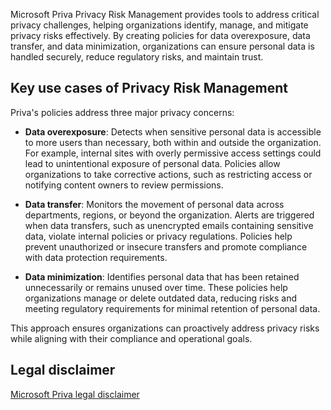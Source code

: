 Microsoft Priva Privacy Risk Management provides tools to address critical privacy challenges, helping organizations identify, manage, and mitigate privacy risks effectively. By creating policies for data overexposure, data transfer, and data minimization, organizations can ensure personal data is handled securely, reduce regulatory risks, and maintain trust.

## Key use cases of Privacy Risk Management

Priva's policies address three major privacy concerns:

- **Data overexposure**: Detects when sensitive personal data is accessible to more users than necessary, both within and outside the organization. For example, internal sites with overly permissive access settings could lead to unintentional exposure of personal data. Policies allow organizations to take corrective actions, such as restricting access or notifying content owners to review permissions.

- **Data transfer**: Monitors the movement of personal data across departments, regions, or beyond the organization. Alerts are triggered when data transfers, such as unencrypted emails containing sensitive data, violate internal policies or privacy regulations. Policies help prevent unauthorized or insecure transfers and promote compliance with data protection requirements.

- **Data minimization**: Identifies personal data that has been retained unnecessarily or remains unused over time. These policies help organizations manage or delete outdated data, reducing risks and meeting regulatory requirements for minimal retention of personal data.

This approach ensures organizations can proactively address privacy risks while aligning with their compliance and operational goals.

## Legal disclaimer

[Microsoft Priva legal disclaimer](/privacy/priva/priva-disclaimer?azure-portal=true)
